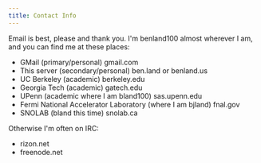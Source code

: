 ```yaml
---
title: Contact Info
---
```


Email is best, please and thank you. I'm benland100 almost wherever I am, and you can find me at these places:
* GMail (primary/personal) gmail.com
* This server (secondary/personal) ben.land or benland.us
* UC Berkeley (academic) berkeley.edu
* Georgia Tech (academic) gatech.edu
* UPenn (academic where I am bland100) sas.upenn.edu
* Fermi National Accelerator Laboratory (where I am bjland) fnal.gov
* SNOLAB (bland this time) snolab.ca

Otherwise I'm often on IRC:
* rizon.net
* freenode.net
